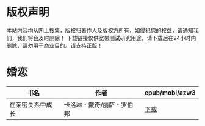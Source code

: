 # 版权声明

本站内容均从网上搜集，版权归著作人及版权方所有，如侵犯您的权益，请通知我们，我们将会及时删除！ 下载链接仅供宽带测试研究用途，请下载后在24小时内删除，请勿用于商业目的。请支持正版！

# 婚恋

| 书名 | 作者 | epub/mobi/azw3 |
| --- | --- | --- |
| 在亲密关系中成长 | 卡洛琳・戴奇/丽萨・罗伯邦 | [下载](https://url89.ctfile.com/f/31084289-1357035235-00c39b?p=8866) |
